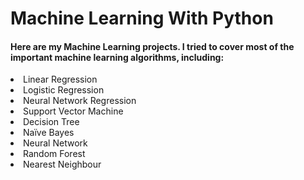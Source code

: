 
# Machine Learning With Python

<h4>Here are my Machine Learning projects. I tried to cover most of the important machine learning algorithms, including: </h4>
<li>Linear Regression</li>
<li>Logistic Regression</li>
<li>Neural Network Regression</li> 
<li>Support Vector Machine</li>
<li>Decision Tree</li>
<li>Naïve Bayes</li>
<li>Neural Network</li>  
<li>Random Forest</li>
<li>Nearest Neighbour</li>

<ul>

</ul>
